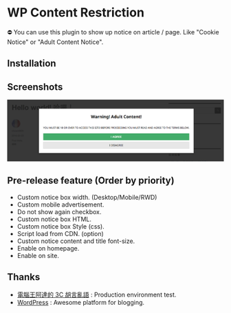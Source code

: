 # WP Content Restriction
⛔ You can use this plugin to show up notice on article / page. Like "Cookie Notice" or "Adult Content Notice".

## Installation

## Screenshots
![Notice box](assets/screenshot-1.png)

## Pre-release feature (Order by priority)
* Custom notice box width. (Desktop/Mobile/RWD)
* Custom mobile advertisement.
* Do not show again checkbox.
* Custom notice box HTML.
* Custom notice box Style (css).
* Script load from CDN. (option)
* Custom notice content and title font-size.
* Enable on homepage.
* Enable on site.

## Thanks
* [電腦王阿達的 3C 胡言亂語](https://www.kocpc.com.tw) : Production environment test.
* [WordPress](https://wordpress.com/) : Awesome platform for blogging.
